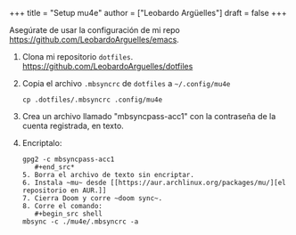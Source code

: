 +++
title = "Setup mu4e"
author = ["Leobardo Argüelles"]
draft = false
+++

Asegúrate de usar la configuración de mi repo <https://github.com/LeobardoArguelles/emacs>.

1.  Clona mi repositorio `dotfiles`.
    <https://github.com/LeobardoArguelles/dotfiles>
2.  Copia el archivo `.mbsyncrc` de `dotfiles` a `~/.config/mu4e`

    ```shell
    cp .dotfiles/.mbsyncrc .config/mu4e
    ```
3.  Crea un archivo llamado "mbsyncpass-acc1" con la contraseña de la cuenta registrada, en texto.
4.  Encriptalo:

    ```shell
    gpg2 -c mbsyncpass-acc1
       #+end_src*
    5. Borra el archivo de texto sin encriptar.
    6. Instala ~mu~ desde [[https://aur.archlinux.org/packages/mu/][el repositorio en AUR.]]
    7. Cierra Doom y corre ~doom sync~.
    8. Corre el comando:
       #+begin_src shell
    mbsync -c ./mu4e/.mbsyncrc -a
    ```
